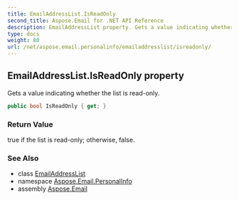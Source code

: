 ```yaml
---
title: EmailAddressList.IsReadOnly
second_title: Aspose.Email for .NET API Reference
description: EmailAddressList property. Gets a value indicating whether the list is readonly
type: docs
weight: 80
url: /net/aspose.email.personalinfo/emailaddresslist/isreadonly/
---
```

## EmailAddressList.IsReadOnly property

Gets a value indicating whether the list is read-only.

```csharp
public bool IsReadOnly { get; }
```

### Return Value

true if the list is read-only; otherwise, false.

### See Also

* class [EmailAddressList](../)
* namespace [Aspose.Email.PersonalInfo](../../emailaddresslist/)
* assembly [Aspose.Email](../../../)


